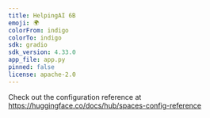 ```yaml
---
title: HelpingAI 6B
emoji: 🌍
colorFrom: indigo
colorTo: indigo
sdk: gradio
sdk_version: 4.33.0
app_file: app.py
pinned: false
license: apache-2.0
---
```


Check out the configuration reference at https://huggingface.co/docs/hub/spaces-config-reference
